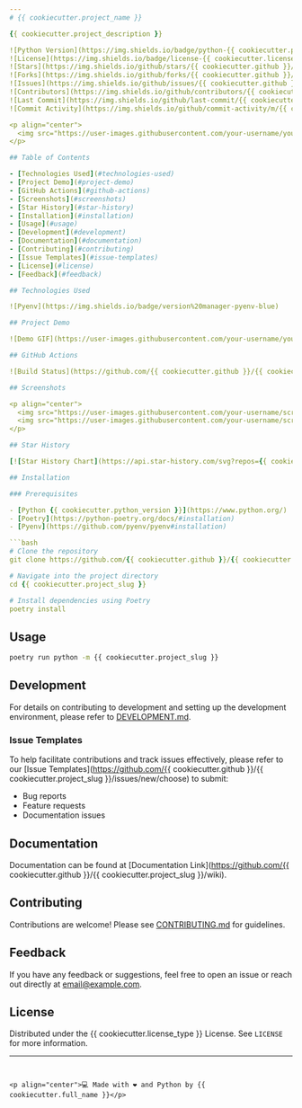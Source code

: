 ```yaml
---
# {{ cookiecutter.project_name }}

{{ cookiecutter.project_description }}

![Python Version](https://img.shields.io/badge/python-{{ cookiecutter.python_version }}-blue)
![License](https://img.shields.io/badge/license-{{ cookiecutter.license_type | replace(" ", "%20")}}-blue)
![Stars](https://img.shields.io/github/stars/{{ cookiecutter.github }}/{{ cookiecutter.project_slug }}?style=social)
![Forks](https://img.shields.io/github/forks/{{ cookiecutter.github }}/{{ cookiecutter.project_slug }}?style=social)
![Issues](https://img.shields.io/github/issues/{{ cookiecutter.github }}/{{ cookiecutter.project_slug }})
![Contributors](https://img.shields.io/github/contributors/{{ cookiecutter.github }}/{{ cookiecutter.project_slug }})
![Last Commit](https://img.shields.io/github/last-commit/{{ cookiecutter.github }}/{{ cookiecutter.project_slug }})
![Commit Activity](https://img.shields.io/github/commit-activity/m/{{ cookiecutter.github }}/{{ cookiecutter.project_slug }})

<p align="center">
  <img src="https://user-images.githubusercontent.com/your-username/your-project-banner.png" alt="Project Banner" />
</p>

## Table of Contents

- [Technologies Used](#technologies-used)
- [Project Demo](#project-demo)
- [GitHub Actions](#github-actions)
- [Screenshots](#screenshots)
- [Star History](#star-history)
- [Installation](#installation)
- [Usage](#usage)
- [Development](#development)
- [Documentation](#documentation)
- [Contributing](#contributing)
- [Issue Templates](#issue-templates)
- [License](#license)
- [Feedback](#feedback)

## Technologies Used

![Pyenv](https://img.shields.io/badge/version%20manager-pyenv-blue)

## Project Demo

![Demo GIF](https://user-images.githubusercontent.com/your-username/your-project-demo.gif)

## GitHub Actions

![Build Status](https://github.com/{{ cookiecutter.github }}/{{ cookiecutter.project_slug }}/actions/workflows/format-lint-test.yml/badge.svg)

## Screenshots

<p align="center">
  <img src="https://user-images.githubusercontent.com/your-username/screenshot1.png" alt="Screenshot 1" width="400"/>
  <img src="https://user-images.githubusercontent.com/your-username/screenshot2.png" alt="Screenshot 2" width="400"/>
</p>

## Star History

[![Star History Chart](https://api.star-history.com/svg?repos={{ cookiecutter.github }}/{{ cookiecutter.project_slug }}&type=Date)](https://star-history.com/#{{ cookiecutter.github }}/{{ cookiecutter.project_slug }}&Date)

## Installation

### Prerequisites

- [Python {{ cookiecutter.python_version }}](https://www.python.org/)
- [Poetry](https://python-poetry.org/docs/#installation)
- [Pyenv](https://github.com/pyenv/pyenv#installation)

```bash
# Clone the repository
git clone https://github.com/{{ cookiecutter.github }}/{{ cookiecutter.project_slug }}.git

# Navigate into the project directory
cd {{ cookiecutter.project_slug }}

# Install dependencies using Poetry
poetry install
```

## Usage

```bash
poetry run python -m {{ cookiecutter.project_slug }}
```

## Development

For details on contributing to development and setting up the development environment, please refer to [DEVELOPMENT.md](DEVELOPMENT.md).

### Issue Templates

To help facilitate contributions and track issues effectively, please refer to our [Issue Templates](https://github.com/{{ cookiecutter.github }}/{{ cookiecutter.project_slug }}/issues/new/choose) to submit:

- Bug reports
- Feature requests
- Documentation issues

## Documentation

Documentation can be found at [Documentation Link](https://github.com/{{ cookiecutter.github }}/{{ cookiecutter.project_slug }}/wiki).

## Contributing

Contributions are welcome! Please see [CONTRIBUTING.md](CONTRIBUTING.md) for guidelines.

## Feedback

If you have any feedback or suggestions, feel free to open an issue or reach out directly at [email@example.com](mailto:email@example.com).

## License

Distributed under the {{ cookiecutter.license_type }} License. See `LICENSE` for more information.

---
```


<p align="center">💻 Made with ❤️ and Python by {{ cookiecutter.full_name }}</p>